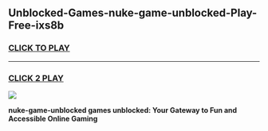 
## Unblocked-Games-nuke-game-unblocked-Play-Free-ixs8b
<h3>
<a href="https://premium76.site?title=nuke-game-unblocked&ref=21A">CLICK TO PLAY</a></h3>
<hr>

<h3>
<a href="https://premium76.site?title=nuke-game-unblocked&ref=21A">CLICK 2 PLAY</a>
  
</h3>

<a href="https://premium76.site?title=nuke-game-unblocked&ref=21A"><img src="https://clearcache.store/games.png"></a>


**nuke-game-unblocked games unblocked: Your Gateway to Fun and Accessible Online Gaming**

